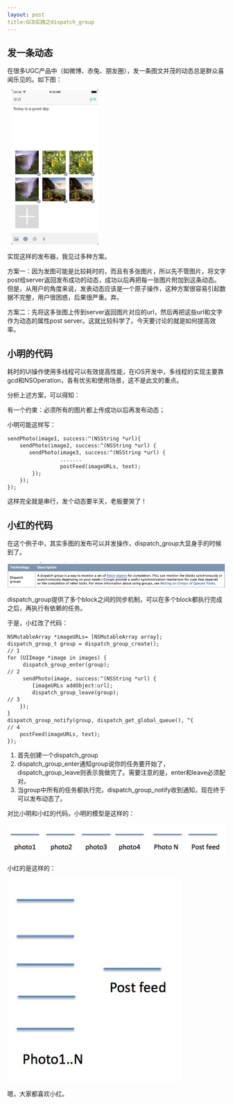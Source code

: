 ```yaml
---
layout: post
title:GCD实践之dispatch_group 
---
```


## 发一条动态

在很多UGC产品中（如微博、赤兔、朋友圈），发一条图文并茂的动态总是群众喜闻乐见的。如下图：

<img src="https://raw.githubusercontent.com/liaojinxing/liaojinxing.github.io/master/ScreenShot/post_feed.png" alt="发布动态" width="200px" hspace="10"/>

实现这样的发布器，我见过多种方案。

方案一：因为发图可能是比较耗时的，而且有多张图片，所以先不管图片，将文字post给server返回发布成功的动态，成功以后再把每一张图片附加到这条动态。但是，从用户的角度来说，发表动态应该是一个原子操作，这种方案很容易引起数据不完整，用户很困惑，后果很严重。弃。

方案二：先将这多张图上传到server返回图片对应的url，然后再把这些url和文字作为动态的属性post server。这就比较科学了。今天要讨论的就是如何提高效率。

## 小明的代码
耗时的UI操作使用多线程可以有效提高性能，在iOS开发中，多线程的实现主要靠gcd和NSOperation，各有优劣和使用场景，这不是此文的重点。

分析上述方案，可以得知：

有一个约束：必须所有的图片都上传成功以后再发布动态；

小明可能这样写：

	sendPhoto(image1, success:^(NSString *url){
     	sendPhoto(image2, success:^(NSString *url) {
       	   sendPhoto(image3, success:^(NSString *url) {
             	     .......
               	     postFeed(imageURLs, text);
          	});
     	});
	});

这样完全就是串行，发个动态要半天，老板要哭了！

## 小红的代码

在这个例子中，其实多图的发布可以并发操作，dispatch_group大显身手的时候到了。

![Smaller icon](https://raw.githubusercontent.com/liaojinxing/liaojinxing.github.io/master/ScreenShot/dev_apple_dispatch_group.png "dispatch_group")

dispatch_group提供了多个block之间的同步机制，可以在多个block都执行完成之后，再执行有依赖的任务。

于是，小红改了代码：

	NSMutableArray *imageURLs= [NSMutableArray array];
	dispatch_group_t group = dispatch_group_create();                    // 1
	for (UIImage *image in images) {
    	 dispatch_group_enter(group);                                    // 2
     	 sendPhoto(image, success:^(NSString *url) {
        	[imageURLs addObject:url];
         	dispatch_group_leave(group);                                 // 3
     	});
	}
	dispatch_group_notify(group, dispatch_get_global_queue(), ^{         // 4
    	postFeed(imageURLs, text);                       
	});
	
1. 首先创建一个dispatch_group
2. dispatch_group_enter通知group说你的任务要开始了，dispatch_group_leave则表示我做完了。需要注意的是，enter和leave必须配对。
3. 当group中所有的任务都执行完，dispatch_group_notify收到通知，现在终于可以发布动态了。

对比小明和小红的代码，小明的模型是这样的：

![Smaller icon](https://raw.githubusercontent.com/liaojinxing/liaojinxing.github.io/master/ScreenShot/xiaoming_dispatch_group_model.png "xiaoming_dispatch_group_model")


小红的是这样的：

![Smaller icon](https://raw.githubusercontent.com/liaojinxing/liaojinxing.github.io/master/ScreenShot/xiaohong_dispatch_group_model.png "xiaohong_dispatch_group_model")


嗯，大家都喜欢小红。
